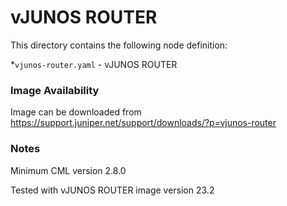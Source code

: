 # vJUNOS ROUTER
This directory contains the following node definition:

*`vjunos-router.yaml` - vJUNOS ROUTER
### Image Availability
Image can be downloaded from https://support.juniper.net/support/downloads/?p=vjunos-router

### Notes
Minimum CML version 2.8.0

Tested with vJUNOS ROUTER image version 23.2
